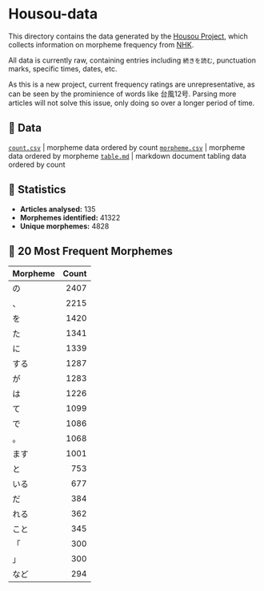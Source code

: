 
# Housou-data

This directory contains the data generated by the [Housou Project](https://github.com/lukebeck/housou), 
which collects information on morpheme frequency from [NHK](https://www3.nhk.or.jp/news/).

All data is currently raw, containing entries including `続きを読む`, punctuation marks, specific times, dates, etc.

As this is a new project, current frequency ratings are unrepresentative, as can be seen by the prominience of words 
like 台風12号. Parsing more articles will not solve this issue, only doing so over a longer period of time.

## 🔖 Data

[`count.csv`](../count.csv) | morpheme data ordered by count
[`morpheme.csv`](../morpheme.csv) | morpheme data ordered by morpheme
[`table.md`](../table.md) | markdown document tabling data ordered by count

## 🔖 Statistics

- **Articles analysed:** 135 
- **Morphemes identified:** 41322
- **Unique morphemes:** 4828

## 🔖 20 Most Frequent Morphemes
Morpheme | Count
--- | ---:
の | 2407
、 | 2215
を | 1420
た | 1341
に | 1339
する | 1287
が | 1283
は | 1226
て | 1099
で | 1086
。 | 1068
ます | 1001
と | 753
いる | 677
だ | 384
れる | 362
こと | 345
「 | 300
」 | 300
など | 294
